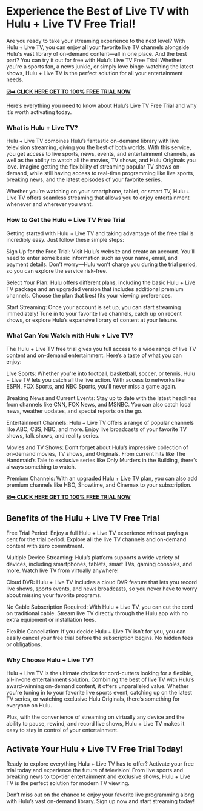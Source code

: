 # Experience the Best of Live TV with Hulu + Live TV Free Trial!

Are you ready to take your streaming experience to the next level? With Hulu + Live TV, you can enjoy all your favorite live TV channels alongside Hulu's vast library of on-demand content—all in one place. And the best part? You can try it out for free with Hulu’s Live TV Free Trial! Whether you're a sports fan, a news junkie, or simply love binge-watching the latest shows, Hulu + Live TV is the perfect solution for all your entertainment needs.

[**☑️➡️ CLICK HERE GET TO 100% FREE TRIAL NOW**](https://free-tools.raj-solution.com/5d5270a)

Here’s everything you need to know about Hulu’s Live TV Free Trial and why it’s worth activating today.

### What is Hulu + Live TV?

Hulu + Live TV combines Hulu’s fantastic on-demand library with live television streaming, giving you the best of both worlds. With this service, you get access to live sports, news, events, and entertainment channels, as well as the ability to watch all the movies, TV shows, and Hulu Originals you love. Imagine getting the flexibility of streaming popular TV shows on-demand, while still having access to real-time programming like live sports, breaking news, and the latest episodes of your favorite series.

Whether you’re watching on your smartphone, tablet, or smart TV, Hulu + Live TV offers seamless streaming that allows you to enjoy entertainment whenever and wherever you want.

### How to Get the Hulu + Live TV Free Trial

Getting started with Hulu + Live TV and taking advantage of the free trial is incredibly easy. Just follow these simple steps:

Sign Up for the Free Trial: Visit Hulu’s website and create an account. You’ll need to enter some basic information such as your name, email, and payment details. Don’t worry—Hulu won’t charge you during the trial period, so you can explore the service risk-free.

Select Your Plan: Hulu offers different plans, including the basic Hulu + Live TV package and an upgraded version that includes additional premium channels. Choose the plan that best fits your viewing preferences.

Start Streaming: Once your account is set up, you can start streaming immediately! Tune in to your favorite live channels, catch up on recent shows, or explore Hulu’s expansive library of content at your leisure.

### What Can You Watch with Hulu + Live TV?

The Hulu + Live TV free trial gives you full access to a wide range of live TV content and on-demand entertainment. Here’s a taste of what you can enjoy:

Live Sports: Whether you're into football, basketball, soccer, or tennis, Hulu + Live TV lets you catch all the live action. With access to networks like ESPN, FOX Sports, and NBC Sports, you'll never miss a game again.

Breaking News and Current Events: Stay up to date with the latest headlines from channels like CNN, FOX News, and MSNBC. You can also catch local news, weather updates, and special reports on the go.

Entertainment Channels: Hulu + Live TV offers a range of popular channels like ABC, CBS, NBC, and more. Enjoy live broadcasts of your favorite TV shows, talk shows, and reality series.

Movies and TV Shows: Don’t forget about Hulu’s impressive collection of on-demand movies, TV shows, and Originals. From current hits like The Handmaid’s Tale to exclusive series like Only Murders in the Building, there’s always something to watch.

Premium Channels: With an upgraded Hulu + Live TV plan, you can also add premium channels like HBO, Showtime, and Cinemax to your subscription.

[**☑️➡️ CLICK HERE GET TO 100% FREE TRIAL NOW**](https://free-tools.raj-solution.com/5d5270a)

## Benefits of the Hulu + Live TV Free Trial

Free Trial Period: Enjoy a full Hulu + Live TV experience without paying a cent for the trial period. Explore all the live TV channels and on-demand content with zero commitment.

Multiple Device Streaming: Hulu’s platform supports a wide variety of devices, including smartphones, tablets, smart TVs, gaming consoles, and more. Watch live TV from virtually anywhere!

Cloud DVR: Hulu + Live TV includes a cloud DVR feature that lets you record live shows, sports events, and news broadcasts, so you never have to worry about missing your favorite programs.

No Cable Subscription Required: With Hulu + Live TV, you can cut the cord on traditional cable. Stream live TV directly through the Hulu app with no extra equipment or installation fees.

Flexible Cancellation: If you decide Hulu + Live TV isn’t for you, you can easily cancel your free trial before the subscription begins. No hidden fees or obligations.

### Why Choose Hulu + Live TV?

Hulu + Live TV is the ultimate choice for cord-cutters looking for a flexible, all-in-one entertainment solution. Combining the best of live TV with Hulu’s award-winning on-demand content, it offers unparalleled value. Whether you're tuning in to your favorite live sports event, catching up on the latest TV series, or watching exclusive Hulu Originals, there’s something for everyone on Hulu.

Plus, with the convenience of streaming on virtually any device and the ability to pause, rewind, and record live shows, Hulu + Live TV makes it easy to stay in control of your entertainment.

## Activate Your Hulu + Live TV Free Trial Today!

Ready to explore everything Hulu + Live TV has to offer? Activate your free trial today and experience the future of television! From live sports and breaking news to top-tier entertainment and exclusive shows, Hulu + Live TV is the perfect solution for modern TV viewing.

Don’t miss out on the chance to enjoy your favorite live programming along with Hulu’s vast on-demand library. Sign up now and start streaming today!
